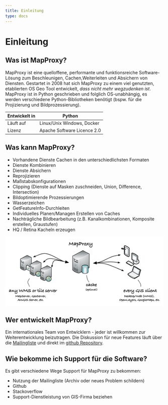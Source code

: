 ```yaml
---
title: Einleitung
type: docs
---
```


<link rel="stylesheet" href="./assets/custom.css">

# Einleitung

## Was ist MapProxy?

MapProxy ist eine quelloffene, performante und funktionsreiche Software-Lösung zum Beschleunigen, Cachen,Weiterleiten und Absichern von Diensten. Gestartet in 2008 hat sich MapProxy zu einem viel genutzten, etablierten OS Geo Tool entwickelt, *dass nicht mehr wegzudenken ist*. MapProxy ist in Python geschrieben und folglich OS-unabhängig, es werden verschiedene Python-Bibliotheken benötigt (bspw. für die Projizierung und Bildprozessierung).

| Entwickelt in | Python                      |
|---------------|-----------------------------|
| Läuft auf     | Linux/Unix Windows, Docker  |
| Lizenz        | Apache Software Licence 2.0 |

## Was kann MapProxy?

- Vorhandene Dienste Cachen in den unterschiedlichsten Formaten
- Dienste Kombinieren
- Dienste Absichern
- Reprojizieren
- Maßstabskonfigurationen
- Clipping (Dienste auf Masken zuschneiden, Union, Difference, Intersection)
- Bildoptimierende Prozessierungen
- Wasserzeichen
- GetFeatureInfo-Durchleiten
- Individuelles Planen/Managen Erstellen von Caches
- Nachträgliche Bildbearbeitung (z.B. Kanalkombinationen, Komposite erstellen, Graustufen)
- HQ / Retina Kacheln erzeugen

![Konfig-Überblick.png](/img/mapproxy-overview.png)

## Wer entwickelt MapProxy?
Ein internationales Team von Entwicklern - jeder ist willkommen zur Weiterentwicklung beizutragen. Die Diskussion für neue Features läuft über die [Mailingliste](https://mapproxy.org/support) und direkt im [github Repository](https://github.com/mapproxy).

## Wie bekomme ich Support für die Software?

Es gibt verschiedene Wege Support für MapProxy zu bekommen:
- Nutzung der Mailingliste (Archiv oder neues Problem schildern)
- Github
- Stackoverflow
- Support-Dienstleistung von GIS-Firma beziehen
